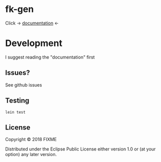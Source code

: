 # fk-gen

Click -> [documentation](https://drewverlee.github.io/fk-gen/docs.html) <-

# Development 

I suggest reading the "documentation" first

## Issues?

See github issues

## Testing

`lein test`

## License

Copyright © 2018 FIXME

Distributed under the Eclipse Public License either version 1.0 or (at
your option) any later version.

